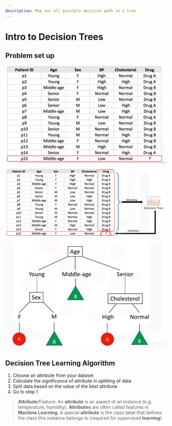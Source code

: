 ```yaml
---
description: Map out all possible decision path in a tree
---
```


# Intro to Decision Trees

## Problem set up

![](../.gitbook/assets/image%20%28137%29.png)

![](../.gitbook/assets/image%20%28125%29.png)

![](../.gitbook/assets/image%20%28136%29.png)

## Decision Tree Learning Algorithm

1. Choose an attribute from your dataset
2. Calculate the significance of attribute in splitting of data
3. Split data based on the value of the best attribute
4. Go to  step 1

> **Attribute**/Feature: An **attribute** is an aspect of an instance \(e.g. temperature, humidity\). **Attributes** are often called features in **Machine Learning**. A special **attribute** is the class label that defines the class this instance belongs to \(required for supervised **learning**\)




